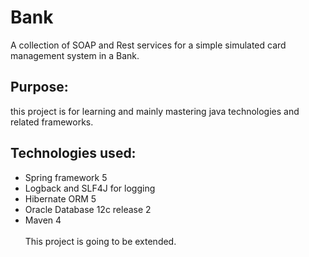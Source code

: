 # Bank
A collection of SOAP and Rest services for a simple simulated card management system in a Bank.
## Purpose:
this project is for learning and mainly mastering java technologies and related frameworks.
## Technologies used:
- Spring framework 5
- Logback and SLF4J for logging
- Hibernate ORM 5
- Oracle Database 12c release 2
- Maven 4</br>  
This project is going to be extended.
